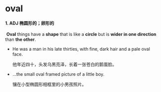 # oval

#### 1. ADJ 椭圆形的；卵形的

​	**Oval** things have a **shape** that is like a **circle** but is **wider in one direction** than **the other**.

- He was a man in his late thirties, with fine, dark  hair and a pale oval face.

  他年近四十，头发乌黑亮泽，长着一张苍白的鹅蛋脸。

- ...the small oval framed picture of a little boy.

  镶在小型椭圆形相框里的小男孩照片。


